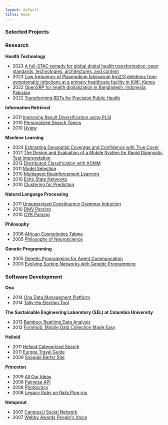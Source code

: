 ```yaml
---
layout: default
title: Home
---
```


### Selected Projects

### Research

**Health Technology**

* 2023 [A full-STAC remedy for global digital health transformation: open standards, technologies, architectures, and content](https://academic.oup.com/oodh/article/doi/10.1093/oodh/oqad018/7475299?login=false)
* 2023 [Low frequency of Plasmodium falciparum hrp2/3 deletions from symptomatic infections at a primary healthcare facility in Kilifi, Kenya](https://www.frontiersin.org/journals/epidemiology/articles/10.3389/fepid.2023.1083114/full)
* 2022 [OpenSRP for health digitalization in Bangladesh, Indonesia, Pakistan](https://ona.io/home/opensrp-for-health-digitalization-in-bangladesh-indonesia-pakistan/)
* 2022 [Transforming RDTs for Precision Public Health](https://ona.io/home/transforming-rdts-for-precision-public-health/)

**Information Retrieval**

* 2011 [Improving Result Diversification using PLSI](/projects/research/result-diversification.html)
* 2010 [Personalized Search Topics](/projects/research/personalized-search-topics.html)
* 2010 [Uview](/projects/research/uview.html)

**Machine Learning**

* 2024 [Estimating Geospatial Coverage and Confidence with True Cover](/general/2024/03/04/truecover-estimate-target-coverage.html)
* 2021 [The Design and Evaluation of a Mobile System for Rapid Diagnostic Test Interpretation](https://dl.acm.org/doi/10.1145/3448106)
* 2013 [Distributed Classification with ADMM](/general/2013/10/09/presenting-at-ieee-big-data.html)
* 2011 [Model Selection](/projects/research/model-selection.html)
* 2010 [Multiagent Reainforcement Learning](/projects/research/multiagent-learning.html)
* 2010 [Echo State Networks](/projects/research/echo-state-networks.html)
* 2010 [Clustering for Prediction](/projects/research/clustering-for-prediction.html)

**Natural Language Processing**

* 2011 [Unsupervised Constituency Grammar Induction](/projects/research/unsupervised-constituency-grammar-induction.html)
* 2010 [DMV Parsing](/projects/research/dmv-parsing.html)
* 2010 [CYK Parsing](/projects/research/statistical-parsing-and-cyk.html)

**Philosophy**

* 2006 [African Cosmologies Tabwa](/projects/research/african-cosmologies-tabwa.html)
* 2005 [Philosophy of Neuroscience](/projects/research/philosophy-of-neuroscience.html)

**Genetic Programming**

* 2005 [Genetic Programming for Agent Communcation](/projects/research/multitarus-agent-communication-framework.html)
* 2003 [Evolving Sorting Networks with Genetic Programming](/projects/research/sorting-networks.html)

### Software Development

**Ona**

* 2014 [Ona Data Management Platform](https://ona.io)
* 2014 [Tally-Ho Election Tool](https://github.com/onaio/tally-ho)

**The Sustainable Engineering Laboratory (SEL) at Columbia University**

* 2013 [Bamboo: Realtime Data Analysis](http://bamboo.io/)
* 2012 [Formhub: Mobile Data Collection Made Easy](/general/2012/07/22/presenting-formhub-at-mdm-2012.html)

**Helioid**

* 2011 [Helioid Categorized Search](/projects/software/helioid.html)
* 2011 [Europe Travel Guide](/projects/software/europe-travel-guide.html)
* 2009 [Snaggle Barter Site](/projects/software/snaggle.html)

**Princeton**

* 2009 [All Our Ideas](/projects/software/all-our-ideas.html)
* 2008 [Pairwise API](/projects/software/pairwise-api.html)
* 2008 [Photocracy](/projects/software/photocracy.html)
* 2008 [Legacy Ruby on Rails Plug-ins](/projects/software/ruby-on-rails-plugins.html)

**Netsprout**

* 2007 [CampusU Social Network](/projects/software/campusu.html)
* 2007 [Webby Awards People's Voice](/projects/software/webby_awards.html)
